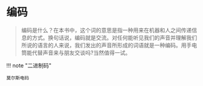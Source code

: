 # 编码

>编码是什么？在本书中，这个词的意思是指一种用来在机器和人之间传递信
>息的方式。换句话说，编码就是交流。对任何能听见我们的声音并理解我们
>所说的语言的人来说，我们发出的声音所形成的词语就是一种编码。用手电
>筒能代替声音来与朋友交谈吗?当然值得一试。

!!! note "二进制码"

    莫尔斯电码